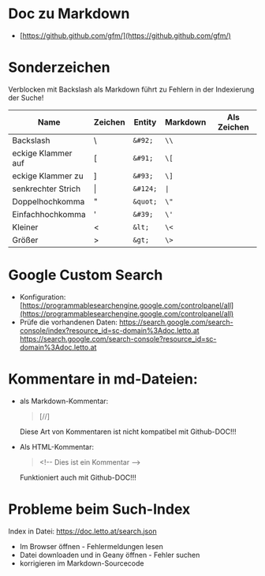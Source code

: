 # Doc zu Markdown
* [https://github.github.com/gfm/](https://github.github.com/gfm/)

# Sonderzeichen

Verblocken mit Backslash als Markdown führt zu Fehlern in der Indexierung der Suche!

| Name               | Zeichen | Entity   | Markdown | Als Zeichen |
|--------------------|---------|----------|----------|-------------|
| Backslash          | &#92;   | `&#92;`  | `\\`     |           |
| eckige Klammer auf | &#91;   | `&#91;`  | `\[`     |           |
| eckige Klammer zu  | &#93;   | `&#93;`  | `\]`     |           |
| senkrechter Strich | &#124;  | `&#124;` | `\|`     |           |
| Doppelhochkomma    | &quot;  | `&quot;` | `\"`     |           |
| Einfachhochkomma   | &#39;   | `&#39;`  | `\'`     |           |
| Kleiner            | &lt;    | `&lt;`   | `\<`     |           |
| Größer             | &gt;    | `&gt;`   | `\>`     |           |


# Google Custom Search
* Konfiguration: [https://programmablesearchengine.google.com/controlpanel/all](https://programmablesearchengine.google.com/controlpanel/all)
* Prüfe die vorhandenen Daten: https://search.google.com/search-console/index?resource_id=sc-domain%3Adoc.letto.at
  https://search.google.com/search-console?resource_id=sc-domain%3Adoc.letto.at

# Kommentare in md-Dateien:
* als Markdown-Kommentar:
  > &#91;//&#93;
  
  Diese Art von Kommentaren ist nicht kompatibel mit Github-DOC!!!<br>

* Als HTML-Kommentar:
  > &lt;!-- Dies ist ein Kommentar --&gt;

  Funktioniert auch mit Github-DOC!!!


# Probleme beim Such-Index
Index in Datei: https://doc.letto.at/search.json
* Im Browser öffnen - Fehlermeldungen lesen
* Datei downloaden und in Geany öffnen - Fehler suchen
* korrigieren im Markdown-Sourcecode